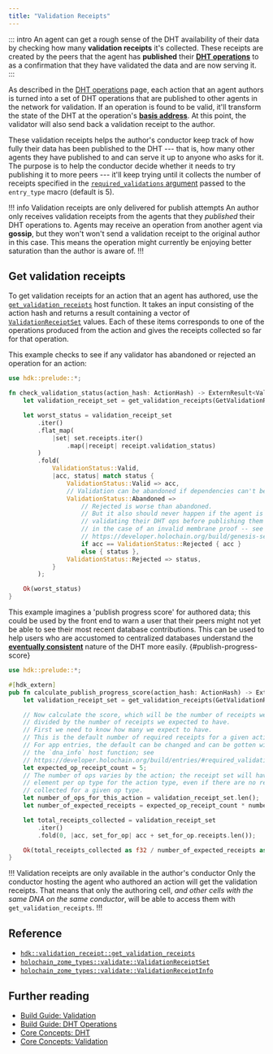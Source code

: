 ```yaml
---
title: "Validation Receipts"
---
```


::: intro
An agent can get a rough sense of the DHT availability of their data by checking how many **validation receipts** it's collected. These receipts are created by the peers that the agent has **published** their [**DHT operations**](/build/dht-operations/) to as a confirmation that they have validated the data and are now serving it.
:::

As described in the [DHT operations](/build/dht-operations/) page, each action that an agent authors is turned into a set of DHT operations that are published to other agents in the network for validation. If an operation is found to be valid, it'll transform the state of the DHT at the operation's [**basis address**](/resources/glossary/#basis-address). At this point, the validator will also send back a validation receipt to the author.

These validation receipts helps the author's conductor keep track of how fully their data has been published to the DHT --- that is, how many other agents they have published to and can serve it up to anyone who asks for it. The purpose is to help the conductor decide whether it needs to try publishing it to more peers --- it'll keep trying until it collects the number of receipts specified in the [`required_validations` argument](/build/entries/#required-validations) passed to the `entry_type` macro (default is 5).

!!! info Validation receipts are only delivered for publish attempts
An author only receives validation receipts from the agents that they _published_ their DHT operations to. Agents may receive an operation from another agent via **gossip**, but they won't won't send a validation receipt to the original author in this case. This means the operation might currently be enjoying better saturation than the author is aware of.
!!!

## Get validation receipts

To get validation receipts for an action that an agent has authored, use the [`get_validation_receipts`](https://docs.rs/hdk/latest/hdk/validation_receipt/fn.get_validation_receipts.html) host function. It takes an input consisting of the action hash and returns a result containing a vector of [`ValidationReceiptSet`](https://docs.rs/hdk/latest/hdk/prelude/struct.ValidationReceiptSet.html) values. Each of these items corresponds to one of the operations produced from the action and gives the receipts collected so far for that operation.

This example checks to see if any validator has abandoned or rejected an operation for an action:

```rust
use hdk::prelude::*;

fn check_validation_status(action_hash: ActionHash) -> ExternResult<ValidationStatus> {
    let validation_receipt_set = get_validation_receipts(GetValidationReceiptsInput { action_hash })?;

    let worst_status = validation_receipt_set
        .iter()
        .flat_map(
            |set| set.receipts.iter()
                .map(|receipt| receipt.validation_status)
        )
        .fold(
            ValidationStatus::Valid,
            |acc, status| match status {
                ValidationStatus::Valid => acc,
                // Validation can be abandoned if dependencies can't be fetched.
                ValidationStatus::Abandoned =>
                    // Rejected is worse than abandoned.
                    // But it also should never happen if the agent is self-
                    // validating their DHT ops before publishing them (except
                    // in the case of an invalid membrane proof -- see
                    // https://developer.holochain.org/build/genesis-self-check-callback/#the-need-for-basic-pre-validation )
                    if acc == ValidationStatus::Rejected { acc }
                    else { status },
                ValidationStatus::Rejected => status,
            }
        );

    Ok(worst_status)
}
```

This example imagines a 'publish progress score' for authored data; this could be used by the front end to warn a user that their peers might not yet be able to see their most recent database contributions. This can be used to help users who are accustomed to centralized databases understand the  [**eventually consistent**](https://en.wikipedia.org/wiki/Eventual_consistency) nature of the DHT more easily. {#publish-progress-score}

```rust
use hdk::prelude::*;

#[hdk_extern]
pub fn calculate_publish_progress_score(action_hash: ActionHash) -> ExternResult<f32> {
    let validation_receipt_set = get_validation_receipts(GetValidationReceiptsInput { action_hash })?;

    // Now calculate the score, which will be the number of receipts we have
    // divided by the number of receipts we expected to have.
    // First we need to know how many we expect to have.
    // This is the default number of required receipts for a given action.
    // For app entries, the default can be changed and can be gotten with
    // the `dna_info` host function; see
    // https://developer.holochain.org/build/entries/#required_validations
    let expected_op_receipt_count = 5;
    // The number of ops varies by the action; the receipt set will have one
    // element per op type for the action type, even if there are no receipts
    // collected for a given op type.
    let number_of_ops_for_this_action = validation_receipt_set.len();
    let number_of_expected_receipts = expected_op_receipt_count * number_of_ops_for_this_action;

    let total_receipts_collected = validation_receipt_set
        .iter()
        .fold(0, |acc, set_for_op| acc + set_for_op.receipts.len());

    Ok(total_receipts_collected as f32 / number_of_expected_receipts as f32)
}
```

!!! Validation receipts are only available in the author's conductor
Only the conductor hosting the agent who authored an action will get the validation receipts. That means that only the authoring cell, _and other cells with the same DNA on the same conductor_, will be able to access them with `get_validation_receipts`.
!!!

## Reference

* [`hdk::validation_receipt::get_validation_receipts`](https://docs.rs/hdk/latest/hdk/validation_receipt/fn.get_validation_receipts.html)
* [`holochain_zome_types::validate::ValidationReceiptSet`](https://docs.rs/holochain_zome_types/latest/holochain_zome_types/validate/struct.ValidationReceiptSet.html)
* [`holochain_zome_types::validate::ValidationReceiptInfo`](https://docs.rs/holochain_zome_types/latest/holochain_zome_types/validate/struct.ValidationReceiptInfo.html)

## Further reading

* [Build Guide: Validation](/build/validation/)
* [Build Guide: DHT Operations](/build/dht-operations/)
* [Core Concepts: DHT](/concepts/4_dht/)
* [Core Concepts: Validation](/concepts/7_validation/)